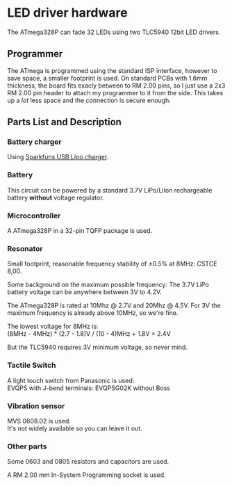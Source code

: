 LED driver hardware
===================

The ATmega328P can fade 32 LEDs using two TLC5940 12bit LED drivers.

Programmer
----------

The ATmega is programmed using the standard ISP interface, however to save space,
a smaller footprint is used.
On standard PCBs with 1.6mm thickness, the board fits exacly between to RM 2.00 pins,
so I just use a 2x3 RM 2.00 pin header to attach my programmer to it from the side.
This takes up a *lot* less space and the connection is secure enough.


Parts List and Description
--------------------------

### Battery charger

Using [Sparkfuns USB Lipo charger](
https://www.sparkfun.com/products/10401).


### Battery

This circuit can be powered by a standard 3.7V LiPo/LiIon rechargeable battery **without** voltage regulator.

### Microcontroller

A ATmega328P in a 32-pin TQFP package is used.

### Resonator

Small footprint, reasonable frequency stability of ±0.5% at 8MHz: CSTCE 8,00.

Some background on the maximum possible frequency:
The 3.7V LiPo battery voltage can be anywhere between 3V to 4.2V.

The ATmega328P is rated at 10Mhz @ 2.7V and 20Mhz @ 4.5V.
For 3V the maximum frequency is already above 10MHz, so we're fine.  

The lowest voltage for 8MHz is:  
(8MHz - 4MHz) * (2.7 - 1.8)V / (10 - 4)MHz + 1.8V = 2.4V

But the TLC5940 requires 3V minimum voltage, so never mind.

### Tactile Switch

A light touch switch from Panasonic is used:  
EVQPS with J-bend terminals: EVQPSG02K without Boss


### Vibration sensor

MVS 0608.02 is used.  
It's not widely available so you can leave it out.


### Other parts

Some 0603 and 0805 resistors and capacitors are used.

A RM 2.00 mm In-System Programming socket is used.

